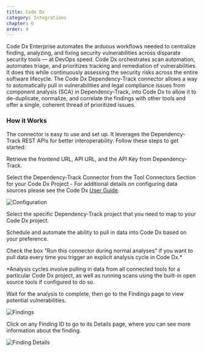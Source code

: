 ```yaml
---
title: Code Dx
category: Integrations
chapter: 6
order: 4
---
```


Code Dx Enterprise automates the arduous workflows needed to centralize finding, analyzing, and fixing security vulnerabilities across disparate security tools — at DevOps speed.
Code Dx orchestrates scan automation, automates triage, and prioritizes tracking and remediation of vulnerabilities.
It does this while continuously assessing the security risks across the entire software lifecycle.
The Code Dx Dependency-Track connector allows a way to automatically pull in vulnerabilities and legal compliance issues from component analysis (SCA) in Dependency-Track, into Code Dx to allow it to de-duplicate, normalize, and correlate the findings with other tools and offer a single, coherent thread of prioritized issues.

### How it Works

The connector is easy to use and set up.
It leverages the Dependency-Track REST APIs for better interoperability.
Follow these steps to get started:

Retrieve the frontend URL, API URL, and the API Key from Dependency-Track.

Select the Dependency-Track Connector from the Tool Connectors Section for your Code Dx Project - For additional details on configuring data sources please see the Code Dx [User Guide](https://codedx.com/Documentation/UserGuide.html#ToolConnectors).

![Configuration](/images/screenshots/codedx-configuration.png)

Select the specific Dependency-Track project that you need to map to your Code Dx project.

Schedule and automate the ability to pull in data into Code Dx based on your preference.

Check the box "Run this connector during normal analyses" if you want to pull data every time you trigger an explicit analysis cycle in Code Dx.*

*Analysis cycles involve pulling in data from all connected tools for a particular Code Dx project, as well as running scans using the built-in open source tools if configured to do so.

Wait for the analysis to complete, then go to the Findings page to view potential vulnerabilities.

![Findings](/images/screenshots/codedx-findings.png)

Click on any Finding ID to go to its Details page, where you can see more information about the finding.

![Finding Details](/images/screenshots/codedx-details.png)
